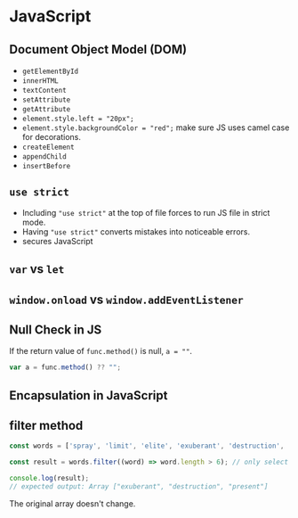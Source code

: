 # JavaScript

## Document Object Model (DOM)

- `getElementById`
- `innerHTML`
- `textContent`
- `setAttribute`
- `getAttribute`
- `element.style.left = "20px";`
- `element.style.backgroundColor = "red";` make sure JS uses camel case for decorations.
- `createElement`
- `appendChild`
- `insertBefore`

## `use strict`

- Including `"use strict"` at the top of file forces to run JS file in strict mode.
- Having `"use strict"` converts mistakes into noticeable errors.
- secures JavaScript

## `var` vs `let`

## `window.onload` vs `window.addEventListener`

## Null Check in JS

If the return value of `func.method()` is null, `a = ""`.

```javascript
var a = func.method() ?? "";
```

## Encapsulation in JavaScript


## filter method

```javascript
const words = ['spray', 'limit', 'elite', 'exuberant', 'destruction', 'present'];

const result = words.filter((word) => word.length > 6); // only select words which length is greater than 6.

console.log(result);
// expected output: Array ["exuberant", "destruction", "present"]
```

The original array doesn't change.